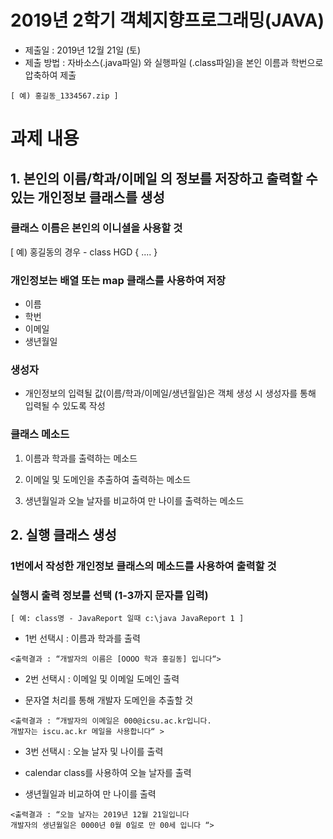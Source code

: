 2019년 2학기 객체지향프로그래밍(JAVA)
==================================================

- 제출일 : 2019년 12월 21일 (토)
- 제출 방법 : 자바소스(.java파일) 와 실행파일 (.class파일)을 본인 이름과 학번으로 압축하여 제출

```
[ 예) 홍길동_1334567.zip ]
```


# 과제 내용

## 1. 본인의 이름/학과/이메일 의 정보를 저장하고 출력할 수 있는 개인정보 클래스를 생성

### 클래스 이름은 본인의 이니셜을 사용할 것

[ 예) 홍길동의 경우 - class HGD { .... }

 

### 개인정보는 배열 또는 map 클래스를 사용하여 저장

* 이름
* 학번
* 이메일
* 생년월일

### 생성자

* 개인정보의 입력될 값(이름/학과/이메일/생년월일)은 객체 생성 시 생성자를 통해 입력될 수 있도록 작성

### 클래스 메소드

1) 이름과 학과를 출력하는 메소드

2) 이메일 및 도메인을 추출하여 출력하는 메소드

3) 생년월일과 오늘 날자를 비교하여 만 나이를 출력하는 메소드

 

 

## 2. 실행 클래스 생성

 

### 1번에서 작성한 개인정보 클래스의 메소드를 사용하여 출력할 것

 

### 실행시 출력 정보를 선택 (1-3까지 문자를 입력)
```
[ 예: class명 - JavaReport 일때 c:\java JavaReport 1 ]
```
 


* 1번 선택시 : 이름과 학과를 출력
```
<출력결과 : “개발자의 이름은 [OOOO 학과 홍길동] 입니다“>
```
 

 

* 2번 선택시 : 이메일 및 이메일 도메인 출력

- 문자열 처리를 통해 개발자 도메인을 추출할 것
```
<출력결과 : “개발자의 이메일은 000@icsu.ac.kr입니다.
개발자는 iscu.ac.kr 메일을 사용합니다“ >
```

* 3번 선택시 : 오늘 날자 및 나이를 출력

- calendar class를 사용하여 오늘 날자를 출력

- 생년월일과 비교하여 만 나이를 출력
```
<출력결과 : “오늘 날자는 2019년 12월 21일입니다
개발자의 생년월일은 0000년 0월 0일로 만 00세 입니다 “>
```
 